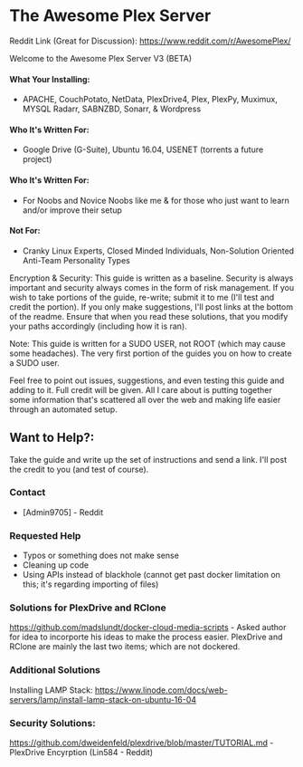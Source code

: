 # The Awesome Plex  Server

Reddit Link (Great for Discussion): https://www.reddit.com/r/AwesomePlex/

Welcome to the Awesome Plex Server V3 (BETA)

#### What Your Installing:
  - APACHE, CouchPotato, NetData, PlexDrive4, Plex, PlexPy, Muximux, MYSQL Radarr, SABNZBD, Sonarr, & Wordpress

#### Who It's Written For:
  - Google Drive (G-Suite), Ubuntu 16.04, USENET (torrents a future project)

#### Who It's Written For:
  - For Noobs and Novice Noobs like me & for those who just want to learn and/or improve their setup

#### Not For:
  - Cranky Linux Experts, Closed Minded Individuals, Non-Solution Oriented Anti-Team Personality Types

Encryption & Security: This guide is written as a baseline.  Security is always important and security always comes in the form of risk management.  If you wish to take portions of the guide, re-write; submit it to me (I'll test and credit the portion).  If you only make suggestions, I'll post links at the bottom of the readme.  Ensure that when you read these solutions, that you modify your paths accordingly (including how it is ran).

Note: This guide is written for a SUDO USER, not ROOT (which may cause some headaches).  The very first portion of the guides you on how to create a SUDO user.

Feel free to point out issues, suggestions, and even testing this guide and adding to it.  Full credit will be given.  All I care about is putting together some information that's scattered all over the web and making life easier through an automated setup.

## Want to Help?:
Take the guide and write up the set of instructions and send a link.  I'll post the credit to you (and test of course).

### Contact

* [Admin9705] - Reddit

### Requested Help
  - Typos or something does not make sense
  - Cleaning up code
  - Using APIs instead of blackhole (cannot get past docker limitation on this; it's regarding importing of files)
  
### Solutions for PlexDrive and RClone
https://github.com/madslundt/docker-cloud-media-scripts - Asked author for idea to incorporte his ideas to make the process easier.  PlexDrive and RClone are mainly the last two items; which are not dockered.

### Additional Solutions
Installing LAMP Stack: https://www.linode.com/docs/web-servers/lamp/install-lamp-stack-on-ubuntu-16-04

### Security Solutions:

https://github.com/dweidenfeld/plexdrive/blob/master/TUTORIAL.md - PlexDrive Encyrption (Lin584 - Reddit) 

